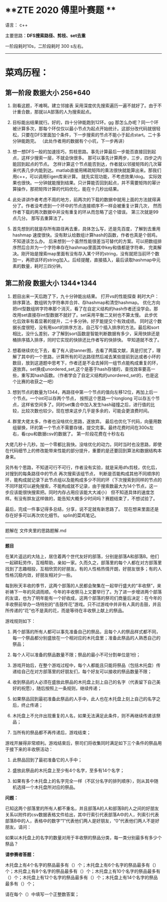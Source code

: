 # **ZTE 2020 傅里叶赛题 ** #

语言： c++ 

主要思路：**DFS搜索路径、剪枝、set去重**

一阶段耗时10s，二阶段耗时 300 s左右。

----------


# 菜鸡历程： #

## 第一阶段    数据大小 256*640 ##

1. 刚看这题，不难啊。建立邻接表 采用深度优先搜索遍历一遍不就好了。由于不计重合数，那就以A部落的人为搜索起点。


2. 目标能出结果就行。好的，四十分钟能跑到12环。gg 那怎么办呢？同一个环被计算多次，那每个环仅仅以最小节点为起点开始统计。这部分改代码就很轻松，只要在DFS里面加个条件，下一步搜索的节点不能小于起点start。二十多分钟能跑完。 （此处作者用的数据有个小坑，下一步再讲）

3. 想一想DFS一般的加速技巧，剪枝思路。事先计算最后一步能否直接回到起点，这样少搜索一层，不就会快很多。 那可以事先计算两步，三步，四步之内能回到起点的节点。 怎样计算这个节点能否到达，作者就以邻接矩阵的几次幂来代表几步内能到达。matlab直接用稀疏矩阵的乘法很快就能算出来。那我们用c++，可以调用Eigen库来计算。 就先实现功能，不考虑效果/dog。 实际效果也很快。一分钟就能搜到结果。只计算能否回到起点，并不需要矩阵的幂计算操作，那把矩阵计算的代码优化，能在十几秒出结果。

4. 此处讲讲作者考虑不周的地方，前两次的下载的数据中就用上面的方法就得满分了。作者没考虑到一个环中的节点连接顺序不一样会被重复计算几次， 然而作者下载的两次数据中并没有重复的环从而忽略了这个错误。 第三次就是99点几分。 那写去重算法了。

5. 首先想到的就是存所有路径再去重，具体怎么写，还是先百度，了解到去重用hashmap 速度很快。没有默认给数组计算hash的函数，作者也真是个弱鸡，不知道该怎么办。 后来想到一个虽然性能很差当可替代的方案。可以把数组排序然后合并为一个字符串存在hashmap里面其中key和值都是字符串， 完美解决。刚开始是搜索map里面有没有存入某个环的string，没有就把当前环个数加一，再把该环的string加入。后经提醒，直接插入，最后读取hashmap中元素的数量，耗时三四分钟。

## 第二阶段 数据大小 1344*1344 ##


1. 题目出来一天后跑了下，九十分钟能出结果。 打开vs的性能探查 耗时大户： 排序算法、数组转为字符串并合并、存hashmap和清空hashmap。 优化方向 把int型数组转字符串那个消灭，看了在自定义结构的hash作者还没学会。那改用set直接存int型数据不就好了。set采用平衡二叉树也不算太慢。 此步优化后效率有着显著的提升，二十多分钟。好歹能提交个有效成绩。 同时这个数据长度很短，没有用sort的排序方法，自己写个插入排序的方法。最后和sort相比，没什么差别，才了解到sort函数是智能判断数据有多少，采用快排还是桶排序插入排序，同时它实现的快排还比作者写的快排快。 早知道就不改了。

2. 想着继续优化下去，看了有人说tanner图，去看了两篇文献，真是打扰了，理解了其中的一个思路，计算所有的可达路径然后减去某些提前到达或者小环的数目，放到这道题中思考下，作者还是不会去掉同一组节点能构成重复的环，遂放弃。set换成unordered_set,这个是基于hash存储的，查找效率要高一些，重写其hash函数。（作者学会了自定义结构的unordered_set的，也是这个比赛的收获之一吧）

3. 想到节点的数量为1344，再路径中第一个节点的值向左移12位，再加上后一个节点。一个int可以存两个节点， 按照这个思路一个longlong 可以存五个节点，这样省空间多了。同时set集合中加入发生hash碰撞之后，进行值的比较，比较次数也较少。现在想来这步几乎是多余的，可能会更浪费时间。

4. 群里大佬太多，作者也没啥优化思路，遂放弃。 最后也优化下代码，向量用数组替换，环的第一个节点不需要存储，提交完事。最终花费时间在300s左右，看cpu和数据csv的数据了。 第一阶段花费在十秒左右


大佬几秒十几秒。加一个零都比我快。没啥优化的动力。同时当时也没思路，即使在代码细节上的修改能带来性能的部分提升，重要的是还要回到算法和数据结构本身来。

另外有个思路，不知道可行不可行，作者没有实验，就是采用dfs剪枝，优化后，对搜到的每条路径中的节点 再次搜索该组节点， 判断是否能构成其他不同顺序的环，能构成就记录下此节点组以及能构成多少不同的环（下次搜索到同样的节点的不同环就可以避免搜索，不能构成就不记录，由于搜索数最大为14个节点，这一步应该能很快搜索把。同时内存占用应该能大大减小） 但不知道具体的速度怎样。有没有胖友这样做的，能告知大概多少时间吗？赛题结束了，不想试验了。


最后，完成一件事记得多总结，分享，说不定就有新思路了。 现在想来里面还是存在好多可以再次优化细节。 splin的菜鸡笔记。

----------

题解在 文件夹里的思路题解.md

----------

****题目****

在某片遥远的大陆上，居住着两个世代友好的部落，分别是部落A和部落B。他们一起耕耘劳作，互相帮助，亲如一家。久而久之，部落里的每个人都在对方部落里找到了志趣相投，互相欣赏的好朋友。有的人性格热情开朗，好朋友很多；有的人性格沉稳内敛，好朋友相对少一些。

每到秋天丰收的季节，这两个部落的人民都会聚集在一起举行盛大的“丰收祭”，来祈祷下一年的风调雨顺。今年的丰收祭马上又要举行了。为了进一步增进两个部落的友谊，也为了明年能有一个好收成，这两个部落的祭司们商量后决定：在今年的丰收祭前举办一场特别的“击鼓传花”游戏。只不过游戏中并非有人真的击鼓，并且所传递的“花”也不是真的花，而是等待在丰收祭上献上的祭品。

游戏规则如下：

1.  两个部落的所有人都可以事先准备自己的祭品，且每个人的祭品样式都不同，每一个祭品都分别盛放在一个相对应的木托盘里；准备此祭品的人熟悉自己的祭品；

2.  每个人可以准备的祭品数量不限；祭品的最小不可分割单位是1份；

3.  游戏开始后，在整个游戏过程中，每个人都能且只能将祭品（包括木托盘）传递给自己在对方部落里的好朋友们，每个好友可以接收的祭品数量不限；

4.  收到祭品的人必须在盛放此祭品的木托盘上刻上自己的名字（代表留下自己美好的祝愿），随后按照上一条规则，继续传递；

5.  如果祭品回到最初准备此祭品的人手中，此人也在木托盘上刻上自己的名字之后，终止传递；

6.  木托盘上不允许出现重复的人名，如果无法满足此条件，则不再继续传递该祭品；

7.  当所有的祭品都不再传递后，游戏结束；

游戏开展得非常顺利。游戏结束后，祭司们将收集同时满足如下三个条件的祭品用于接下来的丰收祭活动：

1.  此祭品回到了最初准备它的人手中；

2.  盛放此祭品的木托盘上至少有4个名字，至多有14个名字；

3.  如果有多个木托盘上的名字完全一样（不区分名字的排列顺序），则从其中随机选择一个木托盘所对应的祭品。

**问题：**

已知这两个部落里的所有人都不重名，并且部落A的人和部落B的人之间的好朋友关系以附件的csv数据表格文件给出，其中行索引代表部落A中的人，列索引代表部落B中的人，表格中的数字“1”代表他们两人是好朋友，“0”代表他们两人不是好朋友。请问：

如果以木托盘上的名字的数量对用于丰收祭的祭品分类，每一类分别最多有多少个祭品？

**请参赛者答题：**

木托盘上有4个名字的祭品最多有（）个；木托盘上有6个名字的祭品最多有（）个；木托盘上有8个名字的祭品最多有（）个；木托盘上有10个名字的祭品最多有（）个；木托盘上有12个名字的祭品最多有（）个；木托盘上有14个名字的祭品最多有（）个；

请在每个（）中填写一个正整数答案；
